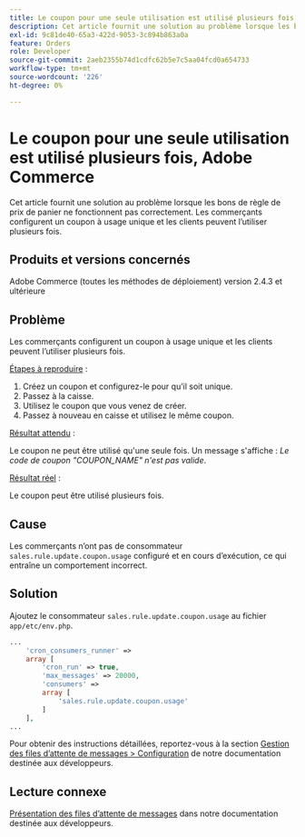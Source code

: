 ```yaml
---
title: Le coupon pour une seule utilisation est utilisé plusieurs fois, Adobe Commerce
description: Cet article fournit une solution au problème lorsque les bons de règle de prix de panier ne fonctionnent pas correctement. Les commerçants configurent un coupon à usage unique et les clients peuvent l’utiliser plusieurs fois.
exl-id: 9c81de40-65a3-422d-9053-3c894b863a0a
feature: Orders
role: Developer
source-git-commit: 2aeb2355b74d1cdfc62b5e7c5aa04fcd0a654733
workflow-type: tm+mt
source-wordcount: '226'
ht-degree: 0%

---
```


# Le coupon pour une seule utilisation est utilisé plusieurs fois, Adobe Commerce

Cet article fournit une solution au problème lorsque les bons de règle de prix de panier ne fonctionnent pas correctement. Les commerçants configurent un coupon à usage unique et les clients peuvent l’utiliser plusieurs fois.


## Produits et versions concernés

Adobe Commerce (toutes les méthodes de déploiement) version 2.4.3 et ultérieure

## Problème

Les commerçants configurent un coupon à usage unique et les clients peuvent l’utiliser plusieurs fois.

<u>Étapes à reproduire</u> :

1. Créez un coupon et configurez-le pour qu’il soit unique.
1. Passez à la caisse.
1. Utilisez le coupon que vous venez de créer.
1. Passez à nouveau en caisse et utilisez le même coupon.

<u>Résultat attendu</u> :

Le coupon ne peut être utilisé qu&#39;une seule fois. Un message s&#39;affiche : *Le code de coupon &quot;COUPON_NAME&quot; n&#39;est pas valide*.

<u>Résultat réel</u> :

Le coupon peut être utilisé plusieurs fois.


## Cause

Les commerçants n’ont pas de consommateur `sales.rule.update.coupon.usage` configuré et en cours d’exécution, ce qui entraîne un comportement incorrect.

## Solution

Ajoutez le consommateur `sales.rule.update.coupon.usage` au fichier `app/etc/env.php`.

```php
...
    'cron_consumers_runner' =>
    array [
        'cron_run' => true,
        'max_messages' => 20000,
        'consumers' =>
        array [
            'sales.rule.update.coupon.usage'
        ]
    ],
...
```

Pour obtenir des instructions détaillées, reportez-vous à la section [Gestion des files d’attente de messages > Configuration](https://experienceleague.adobe.com/en/docs/commerce-operations/configuration-guide/message-queues/manage-message-queues#configuration) de notre documentation destinée aux développeurs.

## Lecture connexe

[Présentation des files d’attente de messages](https://experienceleague.adobe.com/en/docs/commerce-operations/configuration-guide/message-queues/message-queue-framework) dans notre documentation destinée aux développeurs.
